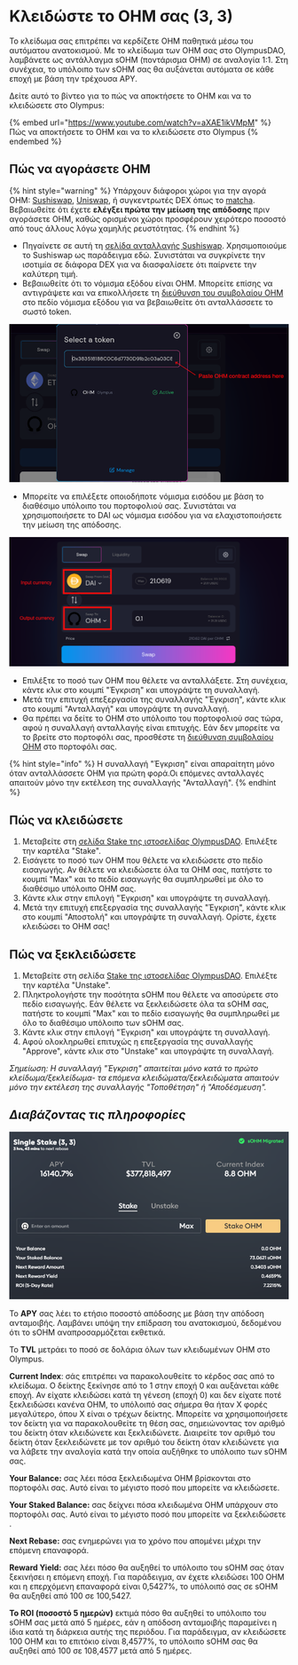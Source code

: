 # Κλειδώστε το OHM σας (3, 3)

Το κλείδωμα σας επιτρέπει να κερδίζετε OHM παθητικά μέσω του αυτόματου ανατοκισμού. Με το κλείδωμα των OHM σας στο OlympusDAO, λαμβάνετε ως αντάλλαγμα sOHM (ποντάρισμα OHM) σε αναλογία 1:1. Στη συνέχεια, το υπόλοιπο των sOHM σας θα αυξάνεται αυτόματα σε κάθε εποχή με βάση την τρέχουσα APY.

Δείτε αυτό το βίντεο για το πώς να αποκτήσετε το OHM και να το κλειδώσετε στο Olympus:

{% embed url="https://www.youtube.com/watch?v=aXAE1ikVMpM" %}
Πώς να αποκτήσετε το OHM και να το κλειδώσετε στο Olympus
{% endembed %}

## Πώς να αγοράσετε OHM

{% hint style="warning" %}
Υπάρχουν διάφοροι χώροι για την αγορά OHM: [Sushiswap](https://app.sushi.com/swap), [Uniswap](https://app.uniswap.org/#/swap), ή συγκεντρωτές DEX όπως το [matcha](https://matcha.xyz). Βεβαιωθείτε ότι έχετε **ελέγξει πρώτα την μείωση της απόδοσης** πριν αγοράσετε OHM, καθώς ορισμένοι χώροι προσφέρουν χειρότερο ποσοστό από τους άλλους λόγω χαμηλής ρευστότητας.
{% endhint %}

* Πηγαίνετε σε αυτή τη [σελίδα ανταλλαγής Sushiswap](https://app.sushi.com/swap?outputCurrency=0x383518188c0c6d7730d91b2c03a03c837814a899). Χρησιμοποιούμε το Sushiswap ως παράδειγμα εδώ. Συνιστάται να συγκρίνετε την ισοτιμία σε διάφορα DEX για να διασφαλίσετε ότι παίρνετε την καλύτερη τιμή.
* Βεβαιωθείτε ότι το νόμισμα εξόδου είναι OHM. Μπορείτε επίσης να αντιγράψετε και να επικολλήσετε τη [διεύθυνση του συμβολαίου OHM](https://docs.olympusdao.finance/main/contracts/tokens#ohm) στο πεδίο νόμισμα εξόδου για να βεβαιωθείτε ότι ανταλλάσσετε το σωστό token.

![Επικόλληση διεύθυνσης OHM](<../.gitbook/assets/image (16) (1) (1).png>)

* Μπορείτε να επιλέξετε οποιοδήποτε νόμισμα εισόδου με βάση το διαθέσιμο υπόλοιπο του πορτοφολιού σας. Συνιστάται να χρησιμοποιήσετε το DAI ως νόμισμα εισόδου για να ελαχιστοποιήσετε την μείωση της απόδοσης.

![Βεβαιωθείτε ότι το νόμισμα εξόδου είναι OHM](<../.gitbook/assets/image (7) (1).png>)

* Επιλέξτε το ποσό των OHM που θέλετε να ανταλλάξετε. Στη συνέχεια, κάντε κλικ στο κουμπί "Έγκριση" και υπογράψτε τη συναλλαγή.
* Μετά την επιτυχή επεξεργασία της συναλλαγής "Έγκριση", κάντε κλικ στο κουμπί "Ανταλλαγή" και υπογράψτε τη συναλλαγή.
* Θα πρέπει να δείτε το OHM στο υπόλοιπο του πορτοφολιού σας τώρα, αφού η συναλλαγή ανταλλαγής είναι επιτυχής. Εάν δεν μπορείτε να το βρείτε στο πορτοφόλι σας, προσθέστε τη [διεύθυνση συμβολαίου OHM](https://docs.olympusdao.finance/main/contracts/tokens#ohm) στο πορτοφόλι σας.

{% hint style="info" %}
Η συναλλαγή "Έγκριση" είναι απαραίτητη μόνο όταν ανταλλάσσετε OHM για πρώτη φορά.Οι επόμενες ανταλλαγές απαιτούν μόνο την εκτέλεση της συναλλαγής "Ανταλλαγή".
{% endhint %}

## Πώς να κλειδώσετε

1. Μεταβείτε στη [σελίδα Stake της ιστοσελίδας OlympusDAO](https://app.olympusdao.finance/#/). Επιλέξτε την καρτέλα "Stake".
2. Εισάγετε το ποσό των OHM που θέλετε να κλειδώσετε στο πεδίο εισαγωγής. Αν θέλετε να κλειδώσετε όλα τα OHM σας, πατήστε το κουμπί "Max" και το πεδίο εισαγωγής θα συμπληρωθεί με όλο το διαθέσιμο υπόλοιπο OHM σας.
3. Κάντε κλικ στην επιλογή "Έγκριση" και υπογράψτε τη συναλλαγή.
4. Μετά την επιτυχή επεξεργασία της συναλλαγής "Έγκριση", κάντε κλικ στο κουμπί "Αποστολή" και υπογράψτε τη συναλλαγή. Ορίστε, έχετε κλειδώσει το OHM σας!

## Πώς να ξεκλειδώσετε

1. Μεταβείτε στη σελίδα [Stake της ιστοσελίδας OlympusDAO](https://app.olympusdao.finance/#/). Επιλέξτε την καρτέλα "Unstake".
2. Πληκτρολογήστε την ποσότητα sOHM που θέλετε να αποσύρετε στο πεδίο εισαγωγής. Εάν θέλετε να ξεκλειδώσετε όλα τα sOHM σας, πατήστε το κουμπί "Max" και το πεδίο εισαγωγής θα συμπληρωθεί με όλο το διαθέσιμο υπόλοιπο των sOHM σας.
3. Κάντε κλικ στην επιλογή "Έγκριση" και υπογράψτε τη συναλλαγή.
4. Αφού ολοκληρωθεί επιτυχώς η επεξεργασία της συναλλαγής "Approve", κάντε κλικ στο "Unstake" και υπογράψτε τη συναλλαγή.

_Σημείωση: Η συναλλαγή "Έγκριση" απαιτείται μόνο κατά το πρώτο κλείδωμα/ξεκλείδωμα- τα επόμενα κλειδώματα/ξεκλειδώματα απαιτούν μόνο την εκτέλεση της συναλλαγής "Τοποθέτηση" ή "Αποδέσμευση"._

## _Διαβάζοντας τις πληροφορίες_

![Η σελίδα κλειδώματος](<../.gitbook/assets/image (3) (1).png>)

Το **APY** σας λέει το ετήσιο ποσοστό απόδοσης με βάση την απόδοση ανταμοιβής. Λαμβάνει υπόψη την επίδραση του ανατοκισμού, δεδομένου ότι το sOHM αναπροσαρμόζεται εκθετικά.

Το **TVL** μετράει το ποσό σε δολάρια όλων των κλειδωμένων OHM στο Olympus.

**Current Index**: σάς επιτρέπει να παρακολουθείτε το κέρδος σας από το κλείδωμα. Ο δείκτης ξεκίνησε από το 1 στην εποχή 0 και αυξάνεται κάθε εποχή. Αν είχατε κλειδώσει κατά τη γένεση (εποχή 0) και δεν είχατε ποτέ ξεκλειδώσει κανένα OHM, το υπόλοιπό σας σήμερα θα ήταν Χ φορές μεγαλύτερο, όπου Χ είναι ο τρέχων δείκτης. Μπορείτε να χρησιμοποιήσετε τον δείκτη για να παρακολουθείτε τη θέση σας, σημειώνοντας τον αριθμό του δείκτη όταν κλειδώνετε και ξεκλειδώνετε. Διαιρείτε τον αριθμό του δείκτη όταν ξεκλειδώνετε με τον αριθμό του δείκτη όταν κλειδώνετε για να λάβετε την αναλογία κατά την οποία αυξήθηκε το υπόλοιπο των sOHM σας.

**Your Balance:** σας λέει πόσα ξεκλειδωμένα OHM βρίσκονται στο πορτοφόλι σας. Αυτό είναι το μέγιστο ποσό που μπορείτε να κλειδώσετε.

**Your Staked Balance:** σας δείχνει πόσα κλειδωμένα OHM υπάρχουν στο πορτοφόλι σας. Αυτό είναι το μέγιστο ποσό που μπορείτε να ξεκλειδώσετε .

**Next Rebase:** σας ενημερώνει για το χρόνο που απομένει μέχρι την επόμενη επαναφορά.

**Reward Yield:** σας λέει πόσο θα αυξηθεί το υπόλοιπο του sOHM σας όταν ξεκινήσει η επόμενη εποχή. Για παράδειγμα, αν έχετε κλειδώσει 100 OHM και η επερχόμενη επαναφορά είναι 0,5427%, το υπόλοιπό σας σε sOHM θα αυξηθεί από 100 σε 100,5427.

**Το ROI (ποσοστό 5 ημερών)** εκτιμά πόσο θα αυξηθεί το υπόλοιπο του sOHM σας μετά από 5 ημέρες, εάν η απόδοση ανταμοιβής παραμείνει η ίδια κατά τη διάρκεια αυτής της περιόδου. Για παράδειγμα, αν κλειδώσετε 100 OHM και το επιτόκιο είναι 8,4577%, το υπόλοιπο sOHM σας θα αυξηθεί από 100 σε 108,4577 μετά από 5 ημέρες.
